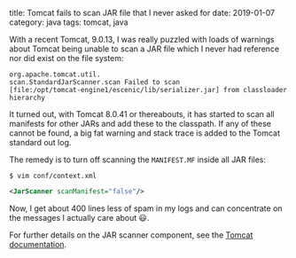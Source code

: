 title: Tomcat fails to scan JAR file that I never asked for
date: 2019-01-07
category: java
tags: tomcat, java

With a recent Tomcat, 9.0.13, I was really puzzled with loads of
warnings about Tomcat being unable to scan a JAR file which I never
had reference nor did exist on the file system:

```text
org.apache.tomcat.util.
scan.StandardJarScanner.scan Failed to scan
[file:/opt/tomcat-engine1/escenic/lib/serializer.jar] from classloader
hierarchy
```

It turned out, with Tomcat 8.0.41 or thereabouts, it has started to
scan all manifests for other JARs and add these to the classpath. If
any of these cannot be found, a big fat warning and stack trace is
added to the Tomcat standard out log.

The remedy is to turn off scanning the `MANIFEST.MF` inside all JAR
files:

```text
$ vim conf/context.xml
```

```xml
<JarScanner scanManifest="false"/>
```

Now, I get about 400 lines less of spam in my logs and can concentrate
on the messages I actually care about 😃.

For further details on the JAR scanner component, see the [Tomcat
documentation](https://tomcat.apache.org/tomcat-9.0-doc/config/jar-scanner.html).
